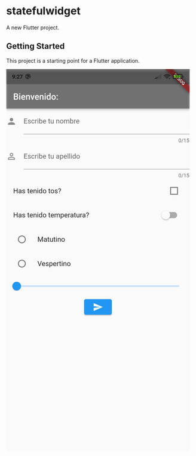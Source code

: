 # statefulwidget

A new Flutter project.

## Getting Started

This project is a starting point for a Flutter application.


![Chat](Screenshot_2021-10-22-21-27-46-678_com.example.statefulwidget.jpg "RecibirInfo")
